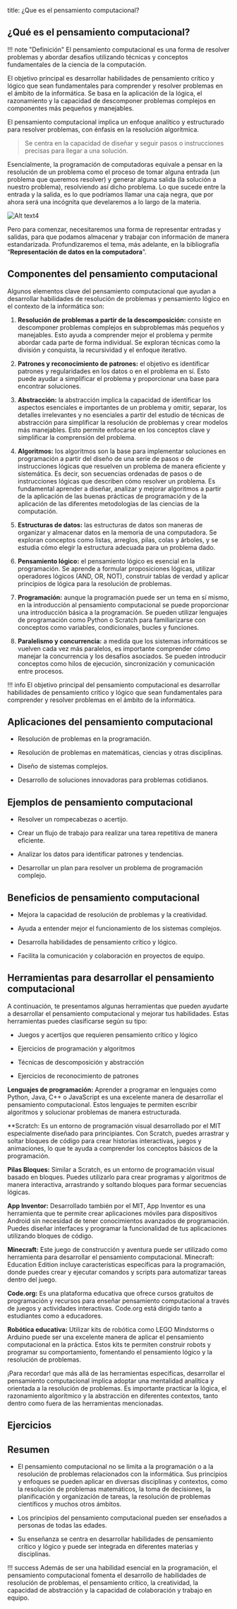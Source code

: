 title: ¿Que es el pensamiento computacional?

## ¿Qué es el pensamiento computacional?

!!! note "Definición"
    El pensamiento computacional es una forma de resolver problemas y abordar desafíos utilizando técnicas y conceptos fundamentales de la ciencia de la computación.

El objetivo principal es desarrollar habilidades de pensamiento crítico y lógico que sean fundamentales para comprender y resolver problemas en el ámbito de la informática.
Se basa en la aplicación de la lógica, el razonamiento y la capacidad de descomponer problemas complejos en componentes más pequeños y manejables.

El pensamiento computacional implica un enfoque analítico y estructurado para resolver problemas, con énfasis en la resolución algorítmica.

> Se centra en la capacidad de diseñar y seguir pasos o instrucciones precisas para llegar a una solución.

Esencialmente, la programación de computadoras equivale a pensar en la resolución de un problema como el proceso de tomar alguna entrada (un problema que queremos resolver) y generar alguna salida (la solución a nuestro problema), resolviendo así dicho problema. Lo que sucede entre la entrada y la salida, es lo que podríamos llamar una caja negra, que por ahora será una incógnita que develaremos a lo largo de la materia.

![Alt text](.\imagenes\input-output.png)4

Pero para comenzar, necesitaremos una forma de representar entradas y salidas, para que podamos almacenar y trabajar con información de manera estandarizada.
Profundizaremos el tema, más adelante, en la bibliografía “**Representación de datos en la computadora**”.

## Componentes del pensamiento computacional

Algunos elementos clave del pensamiento computacional que ayudan a desarrollar habilidades de resolución de problemas y pensamiento lógico en el contexto de la informática son:

1. **Resolución de problemas a partir de la descomposición:** consiste en descomponer problemas complejos en subproblemas más pequeños y manejables. Esto ayuda a comprender mejor el problema y permite abordar cada parte de forma individual. Se exploran técnicas como la división y conquista, la recursividad y el enfoque iterativo.

2. **Patrones y reconocimiento de patrones:** el objetivo es identificar patrones y regularidades en los datos o en el problema en sí. Esto puede ayudar a simplificar el problema y proporcionar una base para encontrar soluciones.

3. **Abstracción:** la abstracción implica la capacidad de identificar los aspectos esenciales e importantes de un problema y omitir, separar, los detalles irrelevantes y no esenciales a partir del estudio de técnicas de abstracción para simplificar la resolución de problemas y crear modelos más manejables. Esto permite enfocarse en los conceptos clave y simplificar la comprensión del problema. 

4. **Algoritmos:** los algoritmos son la base para implementar soluciones en programación a partir del diseño de una serie de pasos o de instrucciones lógicas que resuelven un problema de manera eficiente y sistemática. Es decir, son secuencias ordenadas de pasos o de instrucciones lógicas que describen cómo resolver un problema. Es fundamental aprender a diseñar, analizar y mejorar algoritmos a partir de la aplicación de las buenas prácticas de programación y de la aplicación de las diferentes metodologías de las ciencias de la computación.

5. **Estructuras de datos:** las estructuras de datos son maneras de organizar y almacenar datos en la memoria de una computadora. Se exploran conceptos como listas, arreglos, pilas, colas y árboles, y se estudia cómo elegir la estructura adecuada para un problema dado.

6. **Pensamiento lógico:** el pensamiento lógico es esencial en la programación. Se aprende a formular proposiciones lógicas, utilizar operadores lógicos (AND, OR, NOT), construir tablas de verdad y aplicar principios de lógica para la resolución de problemas.

7. **Programación:** aunque la programación puede ser un tema en sí mismo, en la introducción al pensamiento computacional se puede proporcionar una introducción básica a la programación. Se pueden utilizar lenguajes de programación como Python o Scratch para familiarizarse con conceptos como variables, condicionales, bucles y funciones.

8. **Paralelismo y concurrencia:** a medida que los sistemas informáticos se vuelven cada vez más paralelos, es importante comprender cómo manejar la concurrencia y los desafíos asociados. Se pueden introducir conceptos como hilos de ejecución, sincronización y comunicación entre procesos.

!!! info
    El objetivo principal del pensamiento computacional es desarrollar habilidades de pensamiento crítico y lógico que sean fundamentales para comprender y resolver problemas en el ámbito de la informática.

## Aplicaciones del pensamiento computacional

* Resolución de problemas en la programación.

* Resolución de problemas en matemáticas, ciencias y otras disciplinas.

* Diseño de sistemas complejos.

* Desarrollo de soluciones innovadoras para problemas cotidianos.

## Ejemplos de pensamiento computacional

* Resolver un rompecabezas o acertijo.

* Crear un flujo de trabajo para realizar una tarea repetitiva de manera eficiente.

* Analizar los datos para identificar patrones y tendencias.

* Desarrollar un plan para resolver un problema de programación complejo.

## Beneficios de pensamiento computacional

* Mejora la capacidad de resolución de problemas y la creatividad.

* Ayuda a entender mejor el funcionamiento de los sistemas complejos.

* Desarrolla habilidades de pensamiento crítico y lógico.

* Facilita la comunicación y colaboración en proyectos de equipo.

## Herramientas para desarrollar el pensamiento computacional

A continuación, te presentamos algunas herramientas que pueden ayudarte a desarrollar el pensamiento computacional y mejorar tus habilidades. Estas herramientas puedes clasificarse según su tipo:

* Juegos y acertijos que requieren pensamiento crítico y lógico

* Ejercicios de programación y algoritmos

* Técnicas de descomposición y abstracción

* Ejercicios de reconocimiento de patrones

**Lenguajes de programación:** Aprender a programar en lenguajes como Python, Java, C++ o JavaScript es una excelente manera de desarrollar el pensamiento computacional. Estos lenguajes te permiten escribir algoritmos y solucionar problemas de manera estructurada.

**Scratch: Es un entorno de programación visual desarrollado por el MIT especialmente diseñado para principiantes. Con Scratch, puedes arrastrar y soltar bloques de código para crear historias interactivas, juegos y animaciones, lo que te ayuda a comprender los conceptos básicos de la programación.

**Pilas Bloques:** Similar a Scratch, es un entorno de programación visual basado en bloques. Puedes utilizarlo para crear programas y algoritmos de manera interactiva, arrastrando y soltando bloques para formar secuencias lógicas.

**App Inventor:** Desarrollado también por el MIT, App Inventor es una herramienta que te permite crear aplicaciones móviles para dispositivos Android sin necesidad de tener conocimientos avanzados de programación. Puedes diseñar interfaces y programar la funcionalidad de tus aplicaciones utilizando bloques de código.

**Minecraft:** Este juego de construcción y aventura puede ser utilizado como herramienta para desarrollar el pensamiento computacional. Minecraft: Education Edition incluye características específicas para la programación, donde puedes crear y ejecutar comandos y scripts para automatizar tareas dentro del juego.

**Code.org:** Es una plataforma educativa que ofrece cursos gratuitos de programación y recursos para enseñar pensamiento computacional a través de juegos y actividades interactivas. Code.org está dirigido tanto a estudiantes como a educadores.

**Robótica educativa:** Utilizar kits de robótica como LEGO Mindstorms o Arduino puede ser una excelente manera de aplicar el pensamiento computacional en la práctica. Estos kits te permiten construir robots y programar su comportamiento, fomentando el pensamiento lógico y la resolución de problemas.

¡Para recordar! que más allá de las herramientas específicas, desarrollar el pensamiento computacional implica adoptar una mentalidad analítica y orientada a la resolución de problemas. Es importante practicar la lógica, el razonamiento algorítmico y la abstracción en diferentes contextos, tanto dentro como fuera de las herramientas mencionadas.

## Ejercicios

## Resumen

* El pensamiento computacional no se limita a la programación o a la resolución de problemas relacionados con la informática. Sus principios y enfoques se pueden aplicar en diversas disciplinas y contextos, como la resolución de problemas matemáticos, la toma de decisiones, la planificación y organización de tareas, la resolución de problemas científicos y muchos otros ámbitos.

* Los principios del pensamiento computacional pueden ser enseñados a personas de todas las edades.

* Su enseñanza se centra en desarrollar habilidades de pensamiento crítico y lógico y puede ser integrada en diferentes materias y disciplinas.

!!! success
    Además de ser una habilidad esencial en la programación, el pensamiento computacional fomenta el desarrollo de habilidades de resolución de problemas, el pensamiento crítico, la creatividad, la capacidad de abstracción y la capacidad de colaboración y trabajo en equipo.

